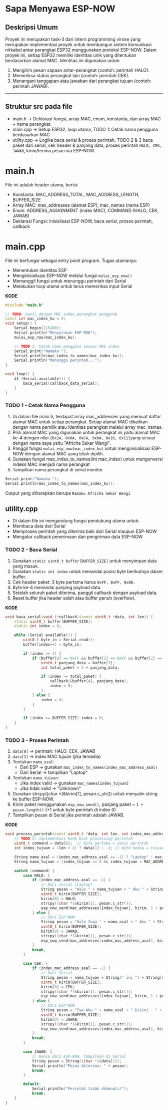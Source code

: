 # Sapa Menyawa ESP-NOW

## Deskripsi Umum
Proyek ini merupakan task-3 dari intern programming virose yang merupakan implementasi proyek untuk membangun sistem komunikasi nirkabel antar perangkat ESP32 menggunakan protokol ESP-NOW. Dalam proyek ini, setiap ESP32 memiliki identitas unik yang ditentukan berdasarkan alamat MAC. Identitas ini digunakan untuk:
1. Mengirim pesan sapaan antar-perangkat (contoh: perintah HALO).
2. Memeriksa status perangkat lain (contoh: perintah CEK).
3. Menangani tanggapan atau jawaban dari perangkat tujuan (contoh: perintah JAWAB).

---

## Struktur src pada file
- main.h      → Deklarasi fungsi, array MAC, enum, konstanta, dan array MAC + nama perangkat.
- main.cpp     → Setup ESP32, loop utama, TODO 1: Cetak nama pengguna berdasarkan MAC
- utility.cpp  → Logika baca serial & proses perintah, TODO 2 & 3 baca paket dari serial, cek header & panjang data, proses perintah `HALO, CEK, JAWAB`, kirim/terima pesan via ESP-NOW.

# main.h
File ini adalah header utama, berisi:
- Konstanta: MAC_ADDRESS_TOTAL, MAC_ADDRESS_LENGTH, BUFFER_SIZE
- Array MAC: mac_addresses (alamat ESP), mac_names (nama ESP)
- Enum: ADDRESS_ASSIGNMENT (index MAC), COMMAND (HALO, CEK, JAWAB)
- Deklarasi Fungsi: inisialisasi ESP-NOW, baca serial, proses perintah, callback

# main.cpp
File ini berfungsi sebagai entry point program. Tugas utamanya:
- Menentukan identitas ESP 
- Menginisialisasi ESP-NOW melalui fungsi `mulai_esp_now()`
- Memanggil fungsi untuk menunggu perintah dari Serial
- Melakukan loop utama untuk terus memeriksa input Serial

**KODE**
```cpp
#include "main.h"

// TODO: Ganti dengan MAC index perangkat pengguna
const int mac_index_ku = 4; 
void setup() {
    Serial.begin(115200);  
    Serial.println("Menyalakan ESP-NOW");
    mulai_esp_now(mac_index_ku);  

    // TODO 1: Cetak nama pengguna sesuai MAC index
    Serial.print("Namaku ");  
    Serial.println(mac_index_to_names(mac_index_ku));  
    Serial.println("Menunggu perintah...");
}

void loop() {
    if (Serial.available()) {  
        baca_serial(callback_data_serial);  
    }
}
```
### TODO 1 - Cetak Nama Pengguna
1. Di dalam file main.h, terdapat array mac_addresses yang memuat daftar alamat MAC untuk setiap perangkat. Setiap alamat MAC dikaitkan dengan nama pemilik atau identitas perangkat melalui array mac_names.
2. Pilih alamat MAC yang digunakan untuk perangkat ini yaitu alamat MAC ke-4 dengan nilai
   `{0x24, 0x0A, 0xC4, 0x0A, 0x10, 0x11}`yang sesuai dengan nama saya yaitu "Africha Sekar Wangi".
3. Panggil fungsi `mulai_esp_now(mac_index_ku)` untuk menginisialisasi ESP-NOW dengan alamat MAC yang telah dipilih.
4. Gunakan fungsi mac_index_to_names(int mac_index) untuk mengonversi indeks MAC menjadi nama perangkat
5. Tampilkan nama perangkat di serial monitor.
   
```cpp
Serial.print("Namaku ");
Serial.println(mac_index_to_names(mac_index_ku));
```
Output yang diharapkan berupa
`Namaku Africha Sekar Wangi`

## utility.cpp
- Di dalam file ini mengandung fungsi pendukung utama untuk:
- Membaca data dari Serial
- Memproses perintah yang diterima baik dari Serial maupun ESP-NOW
- Mengatur callback penerimaan dan pengiriman data ESP-NOW

### TODO 2 - Baca Serial
1. Gunakan `static uint8_t buffer[BUFFER_SIZE]` untuk menyimpan data yang masuk.
2. Gunakan `static int index` untuk menandai posisi byte berikutnya dalam buffer.
3. Cek header paket: 3 byte pertama harus `0xFF, 0xFF, 0x00.`
4. Byte ke-4 menandai panjang payload data.
5. Setelah seluruh paket diterima, panggil callback dengan payload data.
6. Reset buffer jika header salah atau buffer penuh (overflow).

**KODE**
```cpp
void baca_serial(void (*callback)(const uint8_t *data, int len)) {
    static uint8_t buffer[BUFFER_SIZE];
    static int index = 0;

    while (Serial.available()) {
        uint8_t byte_in = Serial.read();
        buffer[index++] = byte_in;

        if (index >= 4) {
            if (buffer[0] == 0xFF && buffer[1] == 0xFF && buffer[2] == 0x00) {
                uint8_t panjang_data = buffer[3];
                int total_paket = 4 + panjang_data;

                if (index >= total_paket) {
                    callback(&buffer[4], panjang_data);
                    index = 0;
                }
            } else {
                index = 0;
            }
        }

        if (index >= BUFFER_SIZE) index = 0;
    }
}
```
### TODO 3 - Proses Perintah
1. `data[0]` → perintah: HALO, CEK, JAWAB
2. `data[1]` → index MAC tujuan (jika tersedia)
3. Tentukan `nama_asal`:
   - Dari ESP → gunakan `mac_index_to_names(index_mac_address_asal)`
   - Dari Serial → tampilkan "Laptop"
4. Tentukan `nama_tujuan`:
   - Jika index valid → gunakan `mac_names[index_tujuan]`
   - Jika tidak valid → "Unknown"
5. Gunakan strcpy((char *)&kirim[1], pesan.c_str()) untuk menyalin string ke buffer ESP-NOW.
6. Kirim paket menggunakan `esp_now_send()`, panjang paket = `1 + pesan.length()` (+1 untuk byte perintah di index 0)
7. Tampilkan pesan di Serial jika perintah adalah JAWAB.

**KODE**
```cpp
void process_perintah(const uint8_t *data, int len, int index_mac_address_asal) {
    // TODO 3: implementasi kode buat processing perintah
    uint8_t command = data[0];  // byte pertama = jenis perintah
    int index_tujuan = (len > 1) ? data[1] : -1; // byte kedua = tujuan

    String nama_asal = (index_mac_address_asal == -1) ? "Laptop" : mac_index_to_names(index_mac_address_asal);
    String nama_tujuan = (index_tujuan >= 0 && index_tujuan < MAC_ADDRESS_TOTAL) ? mac_names[index_tujuan] : "Unknown";

    switch (command) {
        case HALO: {
            if (index_mac_address_asal == -1) {
                // Dari serial (Laptop)
                String pesan = "Halo " + nama_tujuan + " Aku " + String(mac_names[mac_index_ku]);
                uint8_t kirim[BUFFER_SIZE];
                kirim[0] = HALO;
                strcpy((char *)&kirim[1], pesan.c_str());
                esp_now_send(mac_addresses[index_tujuan], kirim, 1 + pesan.length());
            } else {
                // Dari ESP-NOW
                String pesan = "Halo Juga " + nama_asal + " Aku " + String(mac_names[mac_index_ku]);
                uint8_t kirim[BUFFER_SIZE];
                kirim[0] = JAWAB;
                strcpy((char *)&kirim[1], pesan.c_str());
                esp_now_send(mac_addresses[index_mac_address_asal], kirim, 1 + pesan.length());
            }
            break;
        }

        case CEK: {
            if (index_mac_address_asal == -1) {
                // Dari Serial
                String pesan = nama_tujuan + String(" ini ") + String(mac_names[mac_index_ku]) + " apa kamu disana?";
                uint8_t kirim[BUFFER_SIZE];
                kirim[0] = CEK;
                strcpy((char *)&kirim[1], pesan.c_str());
                esp_now_send(mac_addresses[index_tujuan], kirim, 1 + pesan.length());
            } else {
                // Dari ESP-NOW
                String pesan = "Iya Aku " + nama_asal + " Disini - " + String(mac_names[mac_index_ku]);
                uint8_t kirim[BUFFER_SIZE];
                kirim[0] = JAWAB;
                strcpy((char *)&kirim[1], pesan.c_str());
                esp_now_send(mac_addresses[index_mac_address_asal], kirim, 1 + pesan.length());
            }
            break;
        }

        case JAWAB: {
            // Hanya dari ESP-NOW, tampilkan di Serial
            String pesan = String((char *)&data[1]);
            Serial.println("Pesan diterima: " + pesan);
            break;
        }

        default:
            Serial.println("Perintah tidak dikenali!");
            break;
    }
}
```
